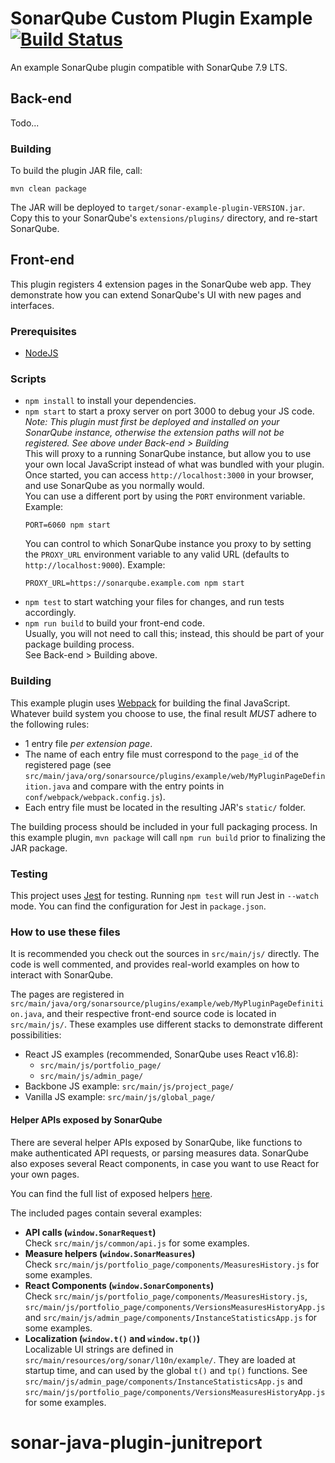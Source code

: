 SonarQube Custom Plugin Example [![Build Status](https://travis-ci.org/SonarSource/sonar-custom-plugin-example.svg?branch=7.x)](https://travis-ci.org/SonarSource/sonar-custom-plugin-example)
==========

An example SonarQube plugin compatible with SonarQube 7.9 LTS.

Back-end
--------

Todo...

### Building

To build the plugin JAR file, call:

```
mvn clean package
```

The JAR will be deployed to `target/sonar-example-plugin-VERSION.jar`. Copy this to your SonarQube's `extensions/plugins/` directory, and re-start SonarQube.

Front-end
---------

This plugin registers 4 extension pages in the SonarQube web app. They demonstrate how you can extend SonarQube's UI with new pages and interfaces.

### Prerequisites

* [NodeJS](https://nodejs.org/en/)

### Scripts

* `npm install` to install your dependencies.
* `npm start` to start a proxy server on port 3000 to debug your JS code.  
  *Note: This plugin must first be deployed and installed on your SonarQube instance, otherwise the extension paths will not be registered. See above under Back-end > Building*  
  This will proxy to a running SonarQube instance, but allow you to use your own local JavaScript instead of what was bundled with your plugin. Once started, you can access `http://localhost:3000` in your browser, and use SonarQube as you normally would.  
  You can use a different port by using the `PORT` environment variable. Example:  
  ```
  PORT=6060 npm start
  ```
  You can control to which SonarQube instance you proxy to by setting the `PROXY_URL` environment variable to any valid URL (defaults to `http://localhost:9000`). Example:  
  ```
  PROXY_URL=https://sonarqube.example.com npm start
  ```
* `npm test` to start watching your files for changes, and run tests accordingly.
* `npm run build` to build your front-end code.  
  Usually, you will not need to call this; instead, this should be part of your package building process.  
  See Back-end > Building above.

### Building

This example plugin uses [Webpack](https://webpack.js.org/) for building the final JavaScript. Whatever build system you choose to use, the final result *MUST* adhere to the following rules:

* 1 entry file *per extension page*.
* The name of each entry file must correspond to the `page_id` of the registered page (see `src/main/java/org/sonarsource/plugins/example/web/MyPluginPageDefinition.java` and compare with the entry points in `conf/webpack/webpack.config.js`).
* Each entry file must be located in the resulting JAR's `static/` folder.

The building process should be included in your full packaging process. In this example plugin, `mvn package` will call `npm run build` prior to finalizing the JAR package.

### Testing

This project uses [Jest](https://jestjs.io/) for testing. Running `npm test` will run Jest in `--watch` mode. You can find the configuration for Jest in `package.json`.

### How to use these files

It is recommended you check out the sources in `src/main/js/` directly. The code is well commented, and provides real-world examples on how to interact with SonarQube.

The pages are registered in `src/main/java/org/sonarsource/plugins/example/web/MyPluginPageDefinition.java`, and their respective front-end source code is located in `src/main/js/`. These examples use different stacks to demonstrate different possibilities:

* React JS examples (recommended, SonarQube uses React v16.8):
  * `src/main/js/portfolio_page/`
  * `src/main/js/admin_page/`
* Backbone JS example: `src/main/js/project_page/`
* Vanilla JS example: `src/main/js/global_page/`

#### Helper APIs exposed by SonarQube

There are several helper APIs exposed by SonarQube, like functions to make authenticated API requests, or parsing measures data. SonarQube also exposes several React components, in case you want to use React for your own pages.

You can find the full list of exposed helpers [here](https://github.com/SonarSource/sonarqube/blob/master/server/sonar-web/src/main/js/app/components/extensions/exposeLibraries.ts).

The included pages contain several examples:

* **API calls (`window.SonarRequest`)**  
  Check `src/main/js/common/api.js` for some examples.
* **Measure helpers (`window.SonarMeasures`)**  
  Check `src/main/js/portfolio_page/components/MeasuresHistory.js` for some examples.
* **React Components (`window.SonarComponents`)**  
  Check `src/main/js/portfolio_page/components/MeasuresHistory.js`, `src/main/js/portfolio_page/components/VersionsMeasuresHistoryApp.js` and `src/main/js/admin_page/components/InstanceStatisticsApp.js` for some examples.
* **Localization (`window.t()` and `window.tp()`)**  
  Localizable UI strings are defined in `src/main/resources/org/sonar/l10n/example/`. They are loaded at startup time, and can used by the global `t()` and `tp()` functions. See `src/main/js/admin_page/components/InstanceStatisticsApp.js` and `src/main/js/portfolio_page/components/VersionsMeasuresHistoryApp.js` for some examples. 
# sonar-java-plugin-junitreport
